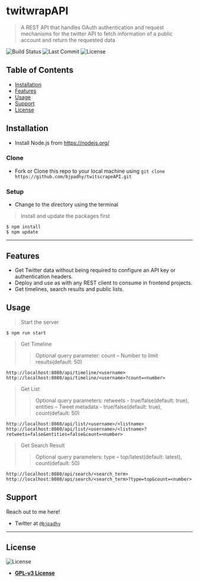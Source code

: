 # twitwrapAPI

> A REST API that handles OAuth authentication and request mechanisms for the twitter API to fetch information of a public account and return the requested data


![Build Status](https://img.shields.io/github/workflow/status/bjpadhy/twitscrapeAPI/Node.js%20CI/master)
![Last Commit](https://img.shields.io/github/last-commit/bjpadhy/twitscrapeAPI/master)
![License](https://img.shields.io/npm/l/scrape-twitter)

## Table of Contents

- [Installation](#installation)
- [Features](#features)
- [Usage](#usage)
- [Support](#support)
- [License](#license)


## Installation

- Install Node.js from https://nodejs.org/

### Clone

- Fork or Clone this repo to your local machine using `git clone https://github.com/bjpadhy/twitscrapeAPI.git`

### Setup

- Change to the directory using the terminal

> Install and update the packages first

```shell
$ npm install
$ npm update
```
---

## Features

- Get Twitter data without being required to configure an API key or authentication headers.
- Deploy and use as with any REST client to consume in frontend projects.
- Get timelines, search results and public lists.


## Usage

> Start the server
```shell
$ npm run start
```

> Get Timeline
>> Optional query parameter: count – Number to limit results(default: 50)
```shell
http://localhost:8080/api/timeline/<username>
http://localhost:8080/api/timeline/<username>?count=<number>
```

> Get List
>> Optional query parameters: retweets - true/false(default: true), entities – Tweet metadata - true/false(default: true), count(default: 50)
```shell
http://localhost:8080/api/list/<username>/<listname>
http://localhost:8080/api/list/<username>/<listname>?retweets=false&entities=false&count=<number>
```

> Get Search Result
>> Optional query parameters: type – top/latest(default: latest), count(default: 50)
```shell
http://localhost:8080/api/search/<search_term>
http://localhost:8080/api/search/<search_term>?type=top&count=<number>
```


## Support

Reach out to me here!

- Twitter at <a href="https://twitter.com/bjpadhy" target="_blank">`@bjpadhy`</a>

---


## License

![License](https://img.shields.io/npm/l/scrape-twitter)

- **[GPL-v3 License](https:/opensource.org/licenses/GPL-3.0)**
